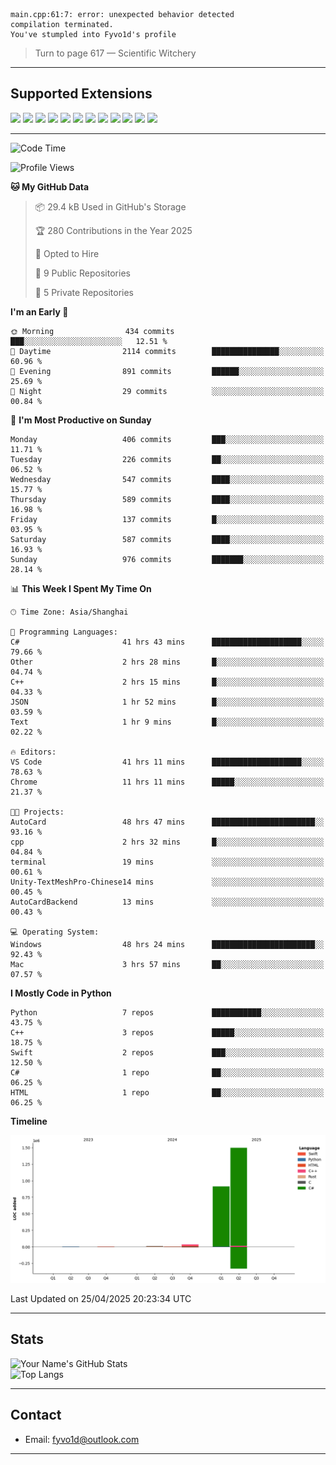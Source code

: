 ```
main.cpp:61:7: error: unexpected behavior detected
compilation terminated.
You've stumpled into Fyvo1d's profile
```

> Turn to page 617 — Scientific Witchery

---

## Supported Extensions

<p align="left">
  <img src="https://cdn.jsdelivr.net/gh/devicons/devicon/icons/cplusplus/cplusplus-original.svg" height="40" />
  <img src="https://cdn.jsdelivr.net/gh/devicons/devicon/icons/csharp/csharp-original.svg" height="40" />
  <img src="https://cdn.jsdelivr.net/gh/devicons/devicon/icons/python/python-original.svg" height="40" />
  <img src="https://cdn.jsdelivr.net/gh/devicons/devicon/icons/swift/swift-original.svg" height="40" />
  <img src="https://cdn.jsdelivr.net/gh/devicons/devicon/icons/git/git-original.svg" height="40" />
  <img src="https://cdn.jsdelivr.net/gh/devicons/devicon/icons/vscode/vscode-original.svg" height="40" />
  <img src="https://www.vulkan.org/user/themes/vulkan/images/logo/vulkan-logo.svg" height="40" />
  <img src="https://cdn.jsdelivr.net/gh/devicons/devicon/icons/opengl/opengl-original.svg" height="40" />
  <img src="https://cdn.jsdelivr.net/gh/devicons/devicon/icons/pytorch/pytorch-original.svg" height="40" />
  <img src="https://cdn.jsdelivr.net/gh/devicons/devicon/icons/unity/unity-original.svg" height="40" />
  <img src="https://cdn.jsdelivr.net/gh/devicons/devicon/icons/unrealengine/unrealengine-original.svg" height="40" />
  <img src="https://cdn.jsdelivr.net/gh/devicons/devicon/icons/cmake/cmake-original.svg" height="40" />
</p>


---

<!--START_SECTION:waka-->
![Code Time](http://img.shields.io/badge/Code%20Time-76%20hrs%203%20mins-blue)

![Profile Views](http://img.shields.io/badge/Profile%20Views-86-blue)

**🐱 My GitHub Data** 

> 📦 29.4 kB Used in GitHub's Storage 
 > 
> 🏆 280 Contributions in the Year 2025
 > 
> 💼 Opted to Hire
 > 
> 📜 9 Public Repositories 
 > 
> 🔑 5 Private Repositories 
 > 
**I'm an Early 🐤** 

```text
🌞 Morning                434 commits         ███░░░░░░░░░░░░░░░░░░░░░░   12.51 % 
🌆 Daytime                2114 commits        ███████████████░░░░░░░░░░   60.96 % 
🌃 Evening                891 commits         ██████░░░░░░░░░░░░░░░░░░░   25.69 % 
🌙 Night                  29 commits          ░░░░░░░░░░░░░░░░░░░░░░░░░   00.84 % 
```
📅 **I'm Most Productive on Sunday** 

```text
Monday                   406 commits         ███░░░░░░░░░░░░░░░░░░░░░░   11.71 % 
Tuesday                  226 commits         ██░░░░░░░░░░░░░░░░░░░░░░░   06.52 % 
Wednesday                547 commits         ████░░░░░░░░░░░░░░░░░░░░░   15.77 % 
Thursday                 589 commits         ████░░░░░░░░░░░░░░░░░░░░░   16.98 % 
Friday                   137 commits         █░░░░░░░░░░░░░░░░░░░░░░░░   03.95 % 
Saturday                 587 commits         ████░░░░░░░░░░░░░░░░░░░░░   16.93 % 
Sunday                   976 commits         ███████░░░░░░░░░░░░░░░░░░   28.14 % 
```


📊 **This Week I Spent My Time On** 

```text
🕑︎ Time Zone: Asia/Shanghai

💬 Programming Languages: 
C#                       41 hrs 43 mins      ████████████████████░░░░░   79.66 % 
Other                    2 hrs 28 mins       █░░░░░░░░░░░░░░░░░░░░░░░░   04.74 % 
C++                      2 hrs 15 mins       █░░░░░░░░░░░░░░░░░░░░░░░░   04.33 % 
JSON                     1 hr 52 mins        █░░░░░░░░░░░░░░░░░░░░░░░░   03.59 % 
Text                     1 hr 9 mins         █░░░░░░░░░░░░░░░░░░░░░░░░   02.22 % 

🔥 Editors: 
VS Code                  41 hrs 11 mins      ████████████████████░░░░░   78.63 % 
Chrome                   11 hrs 11 mins      █████░░░░░░░░░░░░░░░░░░░░   21.37 % 

🐱‍💻 Projects: 
AutoCard                 48 hrs 47 mins      ███████████████████████░░   93.16 % 
cpp                      2 hrs 32 mins       █░░░░░░░░░░░░░░░░░░░░░░░░   04.84 % 
terminal                 19 mins             ░░░░░░░░░░░░░░░░░░░░░░░░░   00.61 % 
Unity-TextMeshPro-Chinese14 mins             ░░░░░░░░░░░░░░░░░░░░░░░░░   00.45 % 
AutoCardBackend          13 mins             ░░░░░░░░░░░░░░░░░░░░░░░░░   00.43 % 

💻 Operating System: 
Windows                  48 hrs 24 mins      ███████████████████████░░   92.43 % 
Mac                      3 hrs 57 mins       ██░░░░░░░░░░░░░░░░░░░░░░░   07.57 % 
```

**I Mostly Code in Python** 

```text
Python                   7 repos             ███████████░░░░░░░░░░░░░░   43.75 % 
C++                      3 repos             █████░░░░░░░░░░░░░░░░░░░░   18.75 % 
Swift                    2 repos             ███░░░░░░░░░░░░░░░░░░░░░░   12.50 % 
C#                       1 repo              ██░░░░░░░░░░░░░░░░░░░░░░░   06.25 % 
HTML                     1 repo              ██░░░░░░░░░░░░░░░░░░░░░░░   06.25 % 
```



**Timeline**

![Lines of Code chart](https://raw.githubusercontent.com/FyVoid/FyVoid/main/assets/bar_graph.png)


 Last Updated on 25/04/2025 20:23:34 UTC
<!--END_SECTION:waka-->

---

## Stats

![Your Name's GitHub Stats](https://github-readme-stats.vercel.app/api?username=fyvoid&show_icons=true&theme=tokyonight)  
![Top Langs](https://github-readme-stats.vercel.app/api/top-langs/?username=fyvoid&layout=compact&theme=tokyonight)

---

## Contact

- Email: [fyvo1d@outlook.com](fyvo1d@outlook.com)  

---
